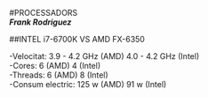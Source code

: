 #PROCESSADORS  
***Frank Rodriguez***  

##INTEL i7-6700K VS AMD FX-6350

-Velocitat: 3.9 - 4.2 GHz (AMD) 4.0 - 4.2 GHz (Intel)  
-Cores: 6 (AMD) 4 (Intel)  
-Threads: 6 (AMD) 8 (Intel)  
-Consum electric: 125 w (AMD) 91 w (Intel)  

